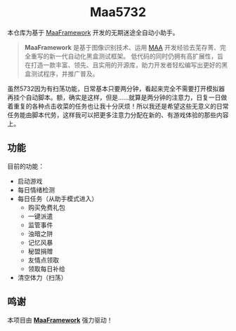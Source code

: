 <!-- markdownlint-disable MD033 MD041 -->
<!-- <p align="center">
  <img alt="LOGO" src="https://cdn.jsdelivr.net/gh/MaaAssistantArknights/design@main/logo/maa-logo_512x512.png" width="256" height="256" />
</p> -->

<div align="center">

# Maa5732

</div>

本仓库为基于 [MaaFramework](https://github.com/MaaXYZ/MaaFramework) 开发的无期迷途全自动小助手。

> **MaaFramework** 是基于图像识别技术、运用 [MAA](https://github.com/MaaAssistantArknights/MaaAssistantArknights) 开发经验去芜存菁、完全重写的新一代自动化黑盒测试框架。
> 低代码的同时仍拥有高扩展性，旨在打造一款丰富、领先、且实用的开源库，助力开发者轻松编写出更好的黑盒测试程序，并推广普及。

虽然5732因为有扫荡功能，日常基本只要两分钟，看起来完全不需要打开模拟器再挂个自动脚本。额，确实是这样，但是......就算是两分钟的注意力，日复一日做着重复的各种点击收菜的任务也让我十分厌烦！所以我还是希望这些无意义的日常任务能由脚本代劳，这样我可以把更多注意力分配在新的、有游戏体验的那些内容上。

## 功能

目前的功能：
- 启动游戏
- 每日情绪检测
- 每日任务（从助手模式进入）
    - 购买免费礼包
    - 一键派遣
    - 监管事件
    - 浊暗之阱
    - 记忆风暴
    - 秘盟捐赠
    - 友情点领取
    - 领取每日补给
- 清空体力（扫荡）

## 鸣谢

本项目由 **[MaaFramework](https://github.com/MaaXYZ/MaaFramework)** 强力驱动！
